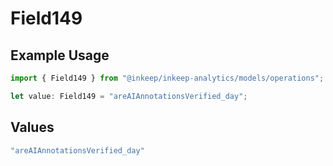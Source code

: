 # Field149

## Example Usage

```typescript
import { Field149 } from "@inkeep/inkeep-analytics/models/operations";

let value: Field149 = "areAIAnnotationsVerified_day";
```

## Values

```typescript
"areAIAnnotationsVerified_day"
```